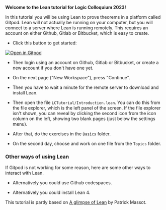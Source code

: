**Welcome to the Lean tutorial for Logic Colloquium 2023!**

In this tutorial you will be using Lean to prove theorems in a platform called Gitpod.
Lean will not actually be running on your computer, but you will connect to a server where Lean is running remotely.
This requires an account on either Github, Gitlab or Bitbucket, which is easy to create.

* Click this button to get started:

[![Open in Gitpod](https://gitpod.io/button/open-in-gitpod.svg)](https://gitpod.io/#https://github.com/fpvandoorn/LogicColloquiumTutorial)

* Then login using an account on Github, Gitlab or Bitbucket, or create a new account if you don't have one yet.

* On the next page ("New Workspace"), press "Continue".

* Then you have to wait a minute for the remote server to download and install Lean.

* Then open the file `LCTutorial/Introduction.lean`. You can do this from the file explorer, which is the left panel of the screen. If the file explorer isn't shown, you can reveal by clicking the second icon from the icon column on the left, showing two blank pages (just below the settings menu).

* After that, do the exercises in the `Basics` folder.

* On the second day, choose and work on one file from the `Topics` folder.

### Other ways of using Lean

If Gitpod is not working for some reason, here are some other ways to interact with Lean.

* Alternatively you could use Github codespaces.

* Alternatively you could install Lean 4.

<!-- After reading the `Introduction.lean` file, you should read explanations and do exercises in the
`Basics` folder, and then choose to work on one file from the `Topics` folder.
Of course you can play with all files from that folder if you have more time. -->

<!-- If you have a lot more time, you should read the book [Mathematics in Lean](https://leanprover-community.github.io/mathematics_in_lean/) (but note that book is currently using the stable version of Lean, Lean 3, whereas this repository uses the brand new Lean 4 which is not yet fully ready for mathematical use). -->



This tutorial is partly based on [A glimpse of Lean](https://github.com/PatrickMassot/glimpse_of_lean) by Patrick Massot.